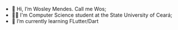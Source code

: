 - 👋 Hi, I’m Wosley Mendes. Call me Wos;
- :man_student: I'm Computer Science student at the State University of Ceará;
- 🌱 I’m currently learning FLutter/Dart

<!---
WosMendes/WosMendes is a ✨ special ✨ repository because its `README.md` (this file) appears on your GitHub profile.
You can click the Preview link to take a look at your changes.
--->

